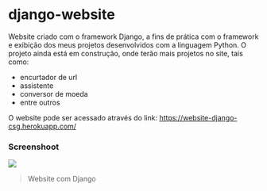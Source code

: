 # django-website
Website criado com o framework Django, a fins de prática com o framework e exibição dos meus projetos desenvolvidos com a linguagem Python.
O projeto ainda está em construção, onde terão mais projetos no site, tais como:
- encurtador de url
- assistente
- conversor de moeda
- entre outros

O website pode ser acessado através do link: https://website-django-csg.herokuapp.com/

### Screenshoot
![](https://i.ibb.co/y0C2QTX/Screenshot-2.png)
> Website com Django



